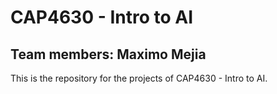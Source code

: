 # CAP4630 - Intro to AI
## Team members: Maximo Mejia

This is the repository for the projects of CAP4630 - Intro to AI.
